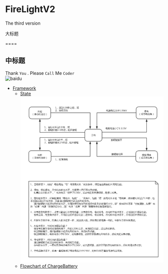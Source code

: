 # FireLightV2
The third version

大标题

====

中标题
-----

Thank `You` . Please `Call` Me `Coder`<br>
![baidu](http://www.baidu.com/img/bdlogo.gif "百度Logo")
* [Framework](https://www.processon.com/view/link/568d2471e4b02bea16029ca4 "主体框架")<br>
  * [State](https://www.processon.com/view/link/568dbe94e4b02bea160410f6 "状态转换")<br>
![State](https://github.com/icuq/FireLightV2/raw/issue_3/FlowChart/State.png "状态转换")<br>
  * [Flowchart of ChargeBattery](https://www.processon.com/view/link/568dbddee4b02bea16040a7e "充电控制")<br>
